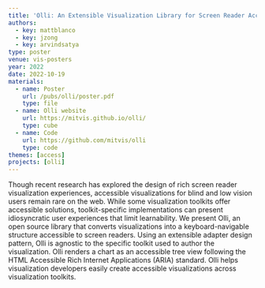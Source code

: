 ```yaml
---
title: 'Olli: An Extensible Visualization Library for Screen Reader Accessibility'
authors:
  - key: mattblanco
  - key: jzong
  - key: arvindsatya
type: poster
venue: vis-posters
year: 2022
date: 2022-10-19
materials:
  - name: Poster
    url: /pubs/olli/poster.pdf
    type: file
  - name: Olli website
    url: https://mitvis.github.io/olli/
    type: cube
  - name: Code
    url: https://github.com/mitvis/olli
    type: code
themes: [access]
projects: [olli]
---
```


Though recent research has explored the design of rich screen reader
visualization experiences, accessible visualizations for blind and
low vision users remain rare on the web. While some visualization
toolkits offer accessible solutions, toolkit-specific implementations
can present idiosyncratic user experiences that limit learnability. We
present Olli, an open source library that converts visualizations into
a keyboard-navigable structure accessible to screen readers. Using
an extensible adapter design pattern, Olli is agnostic to the specific
toolkit used to author the visualization. Olli renders a chart as an
accessible tree view following the HTML Accessible Rich Internet
Applications (ARIA) standard. Olli helps visualization developers
easily create accessible visualizations across visualization toolkits.
